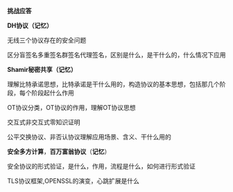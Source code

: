 **挑战应答**

**DH协议（记忆）**

无线三个协议存在的安全问题

区分盲签名多重签名群签名代理签名，区别是什么，是干什么的，什么情况下应用

**Shamir秘密共享（记忆）**

理解比特承诺思想，比特承诺是干什么用的，构造协议的基本思想，包括那几个阶段，每个阶段起什么作用

OT协议分类，OT协议的作用，理解OT协议思想

交互式非交互式零知识证明

公平交换协议、非否认协议理解应用场景、含义、干什么用的

**安全多方计算**，**百万富翁协议**（**记忆**）

安全协议的形式验证，是什么，作用，流程是什么，如何进行形式验证

TLS协议框架,OPENSSL的演变，心跳扩展是什么
